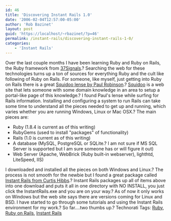 ```yaml
---
id: 46
title: 'Discovering Instant Rails 1.0'
date: '2006-02-04T12:57:00-05:00'
author: 'Rob Bazinet'
layout: post
guid: 'https://localhost/~rbazinet/?p=46'
permalink: /instant-rails/discovering-instant-rails-1-0/
categories:
    - 'Instant Rails'
---
```


Over the last couple months I have been learning Ruby and Ruby on Rails, the Ruby framework from [37Signals](https://www.37signals.com "37Signals").? Searching the web for these technologies turns up a ton of sources for everything Ruby and the cult like following of Ruby on Rails. For someone, like myself, just getting into Ruby on Rails there is a great [Squidoo lense by Paul Robinson](https://www.squidoo.com/learnrubyonrails "Paul Robinson").? [Squidoo](https://www.squidoo.com/ "Squidoo") is a web site that lets someone with some domain knowledge in an area to setup a portal-like page of this knowledge.? I found Paul's lense while surfing for Rails information. Installing and configuring a system to run Rails can take some time to understand all the pieces needed to get up and running, which varies whether you are running Windows, Linux or Mac OSX.? The main pieces are:

- Ruby (1.8.4 is current as of this writing)
- RubyGems (used to install "packages" of functionality)
- Rails (1.0 is current as of this writing)
- A database (MySQL, PostgreSQL or SQLite.? I am not sure if MS SQL Server is supported but I am sure someone has or will figure it out)
- Web Server (Apache, WebBrick (Ruby built-in webserver), lighthtd, LiteSpeed, IIS)
 
 I downloaded and installed all the pieces on both Windows and Linux.? The process is not smooth for the newbie but I found a great package called [Instant Rails from Curtis Hibbs](https://instantrails.rubyforge.org/wiki/wiki.pl "Instant Rails").? Instant Rails packages up all of items above into one download and puts it all in one directory with NO INSTALL, you just click the InstantRails.exe and you are on your way.? As of now it only works on Windows but the web site says there are versions coming for Linux and BSD. I have started to go through some tutorials and using the Instant Rails environment for my work.? So far....two thumbs up.? Technorati Tags: [Ruby](https://technorati.com/tag/Ruby), [Ruby on Rails](https://technorati.com/tag/Ruby%20on%20Rails), [Instant Rails](https://technorati.com/tag/Instant)